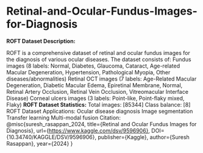 # Retinal-and-Ocular-Fundus-Images-for-Diagnosis
**ROFT Dataset Description:**

ROFT is a comprehensive dataset of retinal and ocular fundus images for the diagnosis of various ocular diseases. 
The dataset consists of:
Fundus images (8 labels: Normal, Diabetes, Glaucoma, Cataract, Age-related Macular Degeneration, Hypertension, Pathological Myopia, Other diseases/abnormalities)
Retinal OCT images (7 labels: Age-Related Macular Degeneration, Diabetic Macular Edema, Epiretinal Membrane, Normal, Retinal Artery Occlusion, Retinal Vein Occlusion, Vitreomacular Interface Disease)
Corneal ulcers images (3 labels: Point-like, Point-flaky mixed, Flaky)
**ROFT Dataset Statistics:**
Total images: [85344]
Class balance: [8]
ROFT Dataset Applications:
Ocular disease diagnosis
Image segmentation
Transfer learning
Multi-modal fusion
Citation: @misc{suresh_rasappan_2024,
	title={Retinal and Ocular Fundus Images for Diagnosis},
	url={https://www.kaggle.com/dsv/9596906},
	DOI={10.34740/KAGGLE/DSV/9596906},
	publisher={Kaggle},
	author={Suresh Rasappan},
	year={2024}
}
